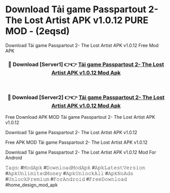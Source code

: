 # Download Tải game Passpartout 2- The Lost Artist APK v1.0.12 PURE MOD - (2eqsd)
Download Tải game Passpartout 2- The Lost Artist APK v1.0.12 Free Mod APK

<div align="center">
<h3>🔴 Download [Server1] 👉👉 <a href="https://apk-comot.site?title=Tải_game_Passpartout_2-_The_Lost_Artist_APK_v1.0.12">Tải game Passpartout 2- The Lost Artist APK v1.0.12 Mod Apk</a></h3><br>

<h3>🔴 Download [Server2] 👉👉 <a href="https://apk-comot.site?title=Tải_game_Passpartout_2-_The_Lost_Artist_APK_v1.0.12">Tải game Passpartout 2- The Lost Artist APK v1.0.12 Mod Apk</a></h3>
</div>


Free Download APK MOD Tải game Passpartout 2- The Lost Artist APK v1.0.12

Download Tải game Passpartout 2- The Lost Artist APK v1.0.12 

Free APK MOD Tải game Passpartout 2- The Lost Artist APK v1.0.12 

Download Tải game Passpartout 2- The Lost Artist APK v1.0.12 Mod For Android

𝚃𝚊𝚐𝚜: #𝙼𝚘𝚍𝙰𝚙𝚔 #𝙳𝚘𝚠𝚗𝚕𝚘𝚊𝚍𝙼𝚘𝚍𝙰𝚙𝚔 #𝙰𝚙𝚔𝙻𝚊𝚝𝚎𝚜𝚝𝚅𝚎𝚛𝚜𝚒𝚘𝚗 #𝙰𝚙𝚔𝚄𝚗𝚕𝚒𝚖𝚒𝚝𝚎𝚍𝙼𝚘𝚗𝚎𝚢 #𝙰𝚙𝚔𝚄𝚗𝚕𝚘𝚌𝚔𝙰𝚕𝚕 #𝙰𝚙𝚔𝙽𝚘𝙰𝚍𝚜 #𝚄𝚗𝚕𝚘𝚌𝚔𝙿𝚛𝚎𝚖𝚒𝚞𝚖 #𝙵𝚘𝚛𝙰𝚗𝚍𝚛𝚘𝚒𝚍 #𝙵𝚛𝚎𝚎𝙳𝚘𝚠𝚗𝚕𝚘𝚊𝚍 #home_design_mod_apk